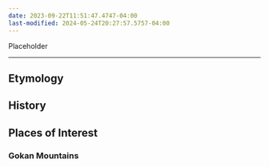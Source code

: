```yaml
---
date: 2023-09-22T11:51:47.4747-04:00
last-modified: 2024-05-24T20:27:57.5757-04:00
---
```

Placeholder

---
## Etymology

## History

## Places of Interest
### Gokan Mountains